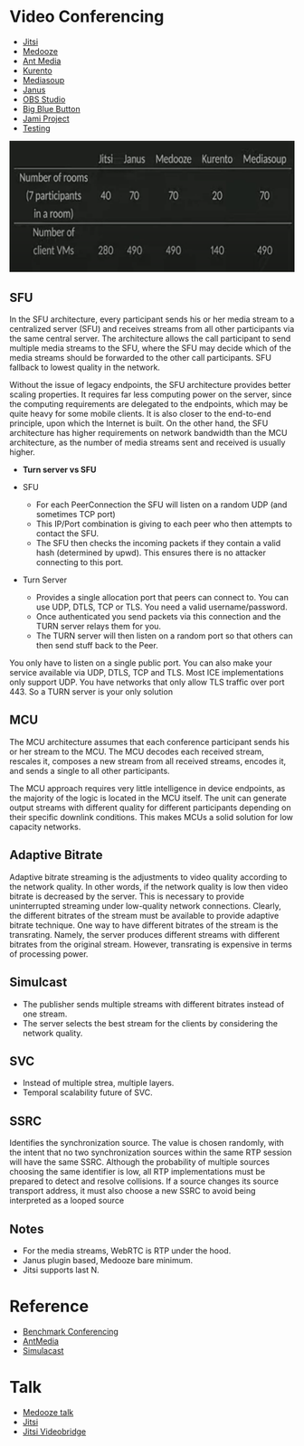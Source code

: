 # Video Conferencing

- [Jitsi](https://github.com/jitsi/jitsi-meet)
- [Medooze](https://github.com/medooze/media-server)
- [Ant Media](https://github.com/ant-media/Ant-Media-Server)
- [Kurento](https://github.com/Kurento/kurento-media-server)
- [Mediasoup](https://github.com/versatica/mediasoup)
- [Janus](https://github.com/meetecho/janus-gateway)
- [OBS Studio](https://github.com/obsproject/obs-studio)
- [Big Blue Button](https://github.com/bigbluebutton/bigbluebutton)
- [Jami Project](https://git.jami.net/savoirfairelinux/ring-project)
- [Testing](https://github.com/webrtc/KITE)

![](./scene/benchmark.png)


## SFU

In the SFU architecture, every participant sends his or her media stream to a centralized server (SFU) and receives streams from all other participants via the same central server. The architecture allows the call participant to send multiple media streams to the SFU, where the SFU may decide which of the media streams should be forwarded to the other call participants. SFU fallback to lowest quality in the network.

Without the issue of legacy endpoints, the SFU architecture provides better scaling properties. It requires far less computing power on the server, since the computing requirements are delegated to the endpoints, which may be quite heavy for some mobile clients. It is also closer to the end-to-end principle, upon which the Internet is built. On the other hand, the SFU architecture has higher requirements on network bandwidth than the MCU architecture, as the number of media streams sent and received is usually higher.

- **Turn server vs SFU**

- SFU
    - For each PeerConnection the SFU will listen on a random UDP (and sometimes TCP port)
    - This IP/Port combination is giving to each peer who then attempts to contact the SFU.
    - The SFU then checks the incoming packets if they contain a valid hash (determined by upwd). This ensures there is no attacker connecting to this port.

- Turn Server
    - Provides a single allocation port that peers can connect to. You can use UDP, DTLS, TCP or TLS. You need a valid username/password.
    - Once authenticated you send packets via this connection and the TURN server relays them for you.
    - The TURN server will then listen on a random port so that others can then send stuff back to the Peer.

You only have to listen on a single public port.
You can also make your service available via UDP, DTLS, TCP and TLS. Most ICE implementations only support UDP.
You have networks that only allow TLS traffic over port 443. So a TURN server is your only solution 
 
## MCU

The MCU architecture assumes that each conference participant sends his or her stream to the MCU. The MCU decodes each received stream, rescales it, composes a new stream from all received streams, encodes it, and sends a single to all other participants.


The MCU approach requires very little intelligence in device endpoints, as the majority of the logic is located in the MCU itself. The unit can generate output streams with different quality for different participants depending on their specific downlink conditions. This makes MCUs a solid solution for low capacity networks.

## Adaptive Bitrate

Adaptive bitrate streaming is the adjustments to video quality according to the network quality. In other words, if the network quality is low then video bitrate is decreased by the server. This is necessary to provide uninterrupted streaming under low-quality network connections. Clearly, the different bitrates of the stream must be available to provide adaptive bitrate technique. One way to have different bitrates of the stream is the transrating. Namely, the server produces different streams with different bitrates from the original stream. However, transrating is expensive in terms of processing power.

## Simulcast

- The publisher sends multiple streams with different bitrates instead of one stream. 
- The server selects the best stream for the clients by considering the network quality.

## SVC
- Instead of multiple strea, multiple layers.
- Temporal scalability future of SVC.

## SSRC 
Identifies the synchronization source. The value is chosen randomly, with the intent that no two synchronization sources within the same RTP session will have the same SSRC. Although the probability of multiple sources choosing the same identifier is low, all RTP implementations must be prepared to detect and resolve collisions. If a source changes its source transport address, it must also choose a new SSRC to avoid being interpreted as a looped source

## Notes
- For the media streams, WebRTC is RTP under the hood.
- Janus plugin based, Medooze bare minimum.
- Jitsi supports last N.

# Reference
- [Benchmark Conferencing](https://www.youtube.com/watch?v=wrp73yYE8Ck)
- [AntMedia](https://antmedia.io/webrtc-servers/)
- [Simulacast](https://voximplant.com/blog/an-introduction-to-selective-forwarding-units)

# Talk
- [Medooze talk](https://www.youtube.com/watch?v=u8ymYTdA0ko&ab_channel=CommCon)
- [Jitsi](https://www.youtube.com/watch?v=27KW7HaPai8)
- [Jitsi Videobridge](https://www.youtube.com/watch?v=wwhT_Y0ex0A)